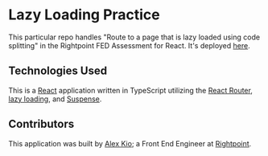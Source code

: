 # Lazy Loading Practice

This particular repo handles "Route to a page that is lazy loaded using code splitting" in the Rightpoint FED Assessment for React. It's deployed [here](https://alexmkio.github.io/lazy-loading/).

## Technologies Used

This is a [React](https://react.dev/) application written in TypeScript utilizing the [React Router](https://reactrouter.com/), [lazy loading](https://react.dev/reference/react/lazy), and [Suspense](https://react.dev/reference/react/Suspense).

## Contributors

This application was built by [Alex Kio](https://www.linkedin.com/in/alexkio/); a Front End Engineer at [Rightpoint](https://www.rightpoint.com/).
